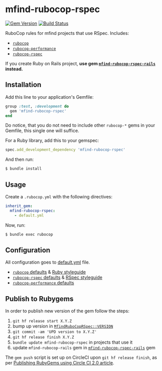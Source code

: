 # mfind-rubocop-rspec

[![Gem Version][gem-version-img]][gem-version]
[![Build Status][build-status-img]][build-status]

RuboCop rules for mfind projects that use RSpec. Includes:

- [`rubocop`][rubocop]
- [`rubocop-performance`][rubocop-performance]
- [`rubocop-rspec`][rubocop-rspec]

If you create Ruby on Rails project, **use gem [`mfind-rubocop-rspec-rails`][mfind-rubocop-rspec-rails] instead.**

## Installation

Add this line to your application's Gemfile:

```ruby
group :test, :development do
  gem 'mfind-rubocop-rspec'
end
```

Do notice, that you do not need to include other `rubocop-*` gems in your
Gemfile, this single one will suffice.

For a Ruby library, add this to your gemspec:

```ruby
spec.add_development_dependency 'mfind-rubocop-rspec'
```

And then run:

```bash
$ bundle install
```

## Usage

Create a `.rubocop.yml` with the following directives:

```yaml
inherit_gem:
  mfind-rubocop-rspec:
    - default.yml
```

Now, run:

```bash
$ bundle exec rubocop
```

## Configuration

All configuration goes to [default.yml][config] file.

- [`rubocop` defaults][rubocop-defaults] & [Ruby styleguide][ruby-styleguide]
- [`rubocop-rspec` defaults][rubocop-rspec-defaults] & [RSpec styleguide][rspec-styleguide]
- [`rubocop-performance` defaults][rubocop-performance-defaults]

## Publish to Rubygems

In order to publish new version of the gem follow the steps:

1. `git hf release start X.Y.Z`
2. bump up version in [`MfindRuboCopRSpec::VERSION`][gem-version-path]
3. `git commit -am 'UPD version to X.Y.Z'`
4. `git hf release finish X.Y.Z`
5. `bundle update mfind-rubocop-rspec` in projects that use it
6. update `mfind-rubocop-rails` gem in [`mfind-rubocop-rspec-rails`][mfind-rubocop-rspec-rails] gem

The `gem push` script is set up on CircleCI upon `git hf release finish`, as per
[Publishing RubyGems using Circle CI 2.0 article][publishing-rubygems-using-circleci].

[rubocop]: https://github.com/rubocop-hq/rubocop
[rubocop-performance]: https://github.com/rubocop-hq/rubocop-performance
[rubocop-rspec]: https://github.com/rubocop-hq/rubocop-rspec
[mfind-rubocop-rspec-rails]: https://github.com/mfind-project/mfind-rubocop-rspec-rails
[publishing-rubygems-using-circleci]: https://medium.com/@pezholio/publishing-rubygems-using-circle-ci-2-0-1dbf06ae9942
[gem-version-path]: https://github.com/mfind-project/mfind-rubocop-rspec/blob/master/lib/mfind_rubocop_rspec.rb#L4
[config]: https://github.com/mfind-project/mfind-rubocop-rspec/blob/master/default.yml
[rubocop-defaults]: https://github.com/rubocop-hq/rubocop/blob/master/config/default.yml
[ruby-styleguide]: https://rubystyle.guide/
[rubocop-rspec-defaults]: https://github.com/rubocop-hq/rubocop-rspec/blob/master/config/default.yml
[rspec-styleguide]: https://rspec.rubystyle.guide/
[rubocop-performance-defaults]: https://github.com/rubocop-hq/rubocop-performance/blob/master/config/default.yml
[gem-version]: https://rubygems.org/gems/mfind-rubocop-rspec
[build-status]: https://circleci.com/gh/mfind-project/mfind-rubocop-rspec/tree/master
[gem-version-img]: https://badge.fury.io/rb/mfind-rubocop-rspec.svg
[build-status-img]: https://circleci.com/gh/mfind-project/mfind-rubocop-rspec/tree/master.svg?style=shield
